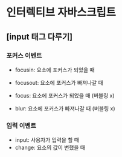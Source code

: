 # 인터렉티브 자바스크립트

## [input 태그 다루기]

### 포커스 이벤트

- focusin: 요소에 포커스가 되었을 때
- focusout: 요소에 포커스가 빠져나갈 때

- focus: 요소에 포커스가 되었을 때 (버블링 x)
- blur: 요소에 포커스가 빠져나갈 때 (버블링 x)

### 입력 이벤트

- input: 사용자가 입력을 할 때
- change: 요소의 값이 변했을 때
